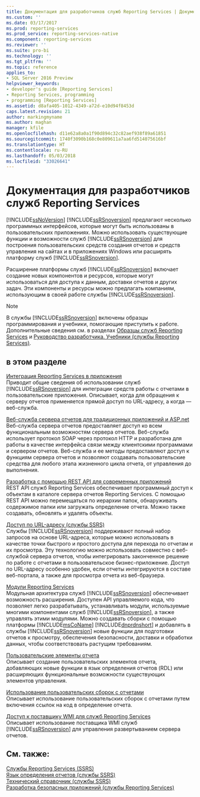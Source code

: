 ```yaml
---
title: Документация для разработчиков служб Reporting Services | Документы Майкрософт
ms.custom: ''
ms.date: 03/17/2017
ms.prod: reporting-services
ms.prod_service: reporting-services-native
ms.component: reporting-services
ms.reviewer: ''
ms.suite: pro-bi
ms.technology: ''
ms.tgt_pltfrm: ''
ms.topic: reference
applies_to:
- SQL Server 2016 Preview
helpviewer_keywords:
- developer's guide [Reporting Services]
- Reporting Services, programming
- programming [Reporting Services]
ms.assetid: d8afa405-1012-4349-a72d-e10d94f8453d
caps.latest.revision: 21
author: markingmyname
ms.author: maghan
manager: kfile
ms.openlocfilehash: d11e62a8a0a1f90d894c32c82aef938f89a61851
ms.sourcegitcommit: 1740f3090b168c0e809611a7aa6fd514075616bf
ms.translationtype: HT
ms.contentlocale: ru-RU
ms.lasthandoff: 05/03/2018
ms.locfileid: "33026641"
---
```

# <a name="reporting-services-developer-documentation"></a>Документация для разработчиков служб Reporting Services
  [!INCLUDE[ssNoVersion](../includes/ssnoversion-md.md)] [!INCLUDE[ssRSnoversion](../includes/ssrsnoversion-md.md)] предлагают несколько программных интерфейсов, которые могут быть использованы в пользовательских приложениях. Можно использовать существующие функции и возможности служб [!INCLUDE[ssRSnoversion](../includes/ssrsnoversion-md.md)] для построения пользовательских средств создания отчетов и средств управления на сайтах и в приложениях Windows или расширять платформу служб [!INCLUDE[ssRSnoversion](../includes/ssrsnoversion-md.md)].  
  
 Расширение платформы служб [!INCLUDE[ssRSnoversion](../includes/ssrsnoversion-md.md)] включает создание новых компонентов и ресурсов, которые могут использоваться для доступа к данным, доставки отчетов и других задач. Эти компоненты и ресурсы можно предлагать компаниям, использующим в своей работе службы [!INCLUDE[ssRSnoversion](../includes/ssrsnoversion-md.md)].  
  
> [!NOTE]  
>  В службы [!INCLUDE[ssRSnoversion](../includes/ssrsnoversion-md.md)] включены образцы программирования и учебники, помогающие приступить к работе. Дополнительные сведения см. в разделах [Образцы служб Reporting Services](https://msdn.microsoft.com/library/ms160954\(v=sql.110\).aspx) и [Руководство разработчика. Учебники (службы Reporting Services)](https://msdn.microsoft.com/library/aa337423\(v=sql.110\).aspx).  
  
## <a name="in-this-section"></a>в этом разделе  
 [Интеграция Reporting Services в приложения](../reporting-services/application-integration/integrating-reporting-services-into-applications.md)  
 Приводит общие сведения об использовании служб [!INCLUDE[ssRSnoversion](../includes/ssrsnoversion-md.md)] для интеграции средств работы с отчетами в пользовательские приложения. Описывает, когда для обращения к серверу отчетов применяется прямой доступ по URL-адресу, а когда — веб-служба.  
  
 [Веб-служба сервера отчетов для традиционных приложений и ASP.net](../reporting-services/report-server-web-service/report-server-web-service.md)  
 Веб-служба сервера отчетов предоставляет доступ ко всем функциональным возможностям сервера отчетов. Веб-служба использует протокол SOAP через протокол HTTP и разработана для работы в качестве интерфейса связи между клиентскими программами и сервером отчетов. Веб-служба и ее методы предоставляют доступ к функциям сервера отчетов и позволяют создавать пользовательские средства для любого этапа жизненного цикла отчета, от управления до выполнения.  
 
 [Разработка с помощью REST API для современных приложений](developer/rest-api.md)</br>
 REST API служб Reporting Services обеспечивает программный доступ к объектам в каталоге сервера отчетов Reporting Services. С помощью REST API можно перемещаться по иерархии папок, обнаруживать содержимое папки или загружать определение отчета. Можно также создавать, обновлять и удалять объекты.

 [Доступ по URL-адресу (службы SSRS)](../reporting-services/url-access-ssrs.md)  
 Службы [!INCLUDE[ssRSnoversion](../includes/ssrsnoversion-md.md)] поддерживают полный набор запросов на основе URL-адреса, которые можно использовать в качестве точки быстрого и простого доступа для перехода по отчетам и их просмотра. Эту технологию можно использовать совместно с веб-службой сервера отчетов, чтобы интегрировать законченное решение по работе с отчетами в пользовательское бизнес-приложение. Доступ по URL-адресу особенно удобен, если отчеты интегрируются в составе веб-портала, а также для просмотра отчета из веб-браузера.  
  
 [Модули Reporting Services](../reporting-services/extensions/reporting-services-extensions.md)  
 Модульная архитектура служб [!INCLUDE[ssRSnoversion](../includes/ssrsnoversion-md.md)] обеспечивает возможность расширения. Доступен API управляемого кода, что позволяет легко разрабатывать, устанавливать модули, используемые многими компонентами служб [!INCLUDE[ssRSnoversion](../includes/ssrsnoversion-md.md)], а также управлять этими модулями. Можно создавать сборки с помощью платформы [!INCLUDE[msCoName](../includes/msconame-md.md)] [!INCLUDE[dnprdnshort](../includes/dnprdnshort-md.md)] и добавлять в службы [!INCLUDE[ssRSnoversion](../includes/ssrsnoversion-md.md)] новые функции для подготовки отчетов к просмотру, обеспечения безопасности, доставки и обработки данных, чтобы соответствовать растущим требованиям.  
  
 [Пользовательские элементы отчета](../reporting-services/custom-report-items/custom-report-items.md)  
 Описывает создание пользовательских элементов отчета, добавляющих новые функции в язык определения отчетов (RDL) или расширяющих функциональные возможности существующих элементов управления.  
  
 [Использование пользовательских сборок с отчетами](../reporting-services/custom-assemblies/using-custom-assemblies-with-reports.md)  
 Описывает использование пользовательских сборок с отчетами путем включения ссылок на код в определение отчета.  
  
 [Доступ к поставщику WMI для служб Reporting Services](../reporting-services/tools/access-the-reporting-services-wmi-provider.md)  
 Описывает использование поставщика WMI служб [!INCLUDE[ssRSnoversion](../includes/ssrsnoversion-md.md)] для управления развертыванием сервера отчетов.  
  
## <a name="see-also"></a>См. также:  
 [Службы Reporting Services (SSRS)](../reporting-services/create-deploy-and-manage-mobile-and-paginated-reports.md)   
 [Язык определения отчетов (службы SSRS)](../reporting-services/reports/report-definition-language-ssrs.md)   
 [Технический справочник (службы SSRS)](../reporting-services/technical-reference-ssrs.md)   
 [Разработка безопасных приложений (службы Reporting Services)](../reporting-services/extensions/secure-development/secure-development-reporting-services.md)  
  
  
